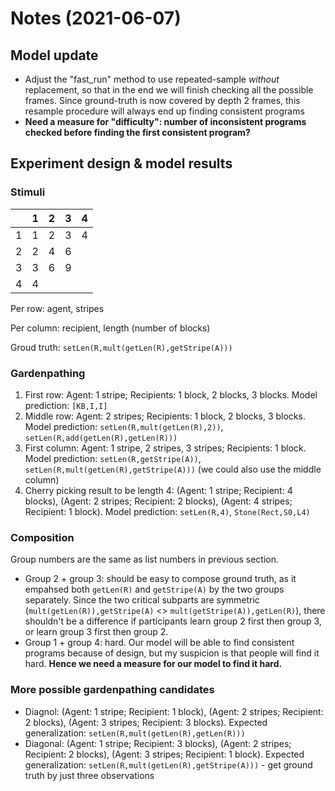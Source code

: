 
# Notes (2021-06-07)

## Model update

- Adjust the "fast_run" method to use repeated-sample *without* replacement, so that in the end we will finish checking all the possible frames. Since ground-truth is now covered by depth 2 frames, this resample procedure will always end up finding consistent programs
- **Need a measure for "difficulty": number of inconsistent programs checked before finding the first consistent program?**

## Experiment design & model results

### Stimuli

|   | 1 | 2 | 3 | 4 |
|---|---|---|---|---|
| 1 | 1 | 2 | 3 | 4 |
| 2 | 2 | 4 | 6 |   |
| 3 | 3 | 6 | 9 |   |
| 4 | 4 |   |   |   |

Per row: agent, stripes

Per column: recipient, length (number of blocks)

Groud truth: `setLen(R,mult(getLen(R),getStripe(A)))`

### Gardenpathing

1. First row: Agent: 1 stripe; Recipients: 1 block, 2 blocks, 3 blocks. Model prediction: `[KB,I,I]`
2. Middle row: Agent: 2 stripes; Recipients: 1 block, 2 blocks, 3 blocks. Model prediction: `setLen(R,mult(getLen(R),2))`, `setLen(R,add(getLen(R),getLen(R)))`
3. First column: Agent: 1 stripe, 2 stripes, 3 stripes; Recipients: 1 block. Model prediction: `setLen(R,getStripe(A))`, `setLen(R,mult(getLen(R),getStripe(A)))` (we could also use the middle column)
4. Cherry picking result to be length 4: (Agent: 1 stripe; Recipient: 4 blocks),  (Agent: 2 stripes; Recipient: 2 blocks), (Agent: 4 stripes; Recipient: 1 block). Model prediction: `setLen(R,4)`, `Stone(Rect,S0,L4)`

### Composition

Group numbers are the same as list numbers in previous section.

- Group 2 + group 3: should be easy to compose ground truth, as it empahsed both `getLen(R)` and `getStripe(A)` by the two groups separately. Since the two critical subparts are symmetric (`mult(getLen(R)),getStripe(A)` <> `mult(getStripe(A)),getLen(R)`), there shouldn't be a difference if participants learn group 2 first then group 3, or learn group 3 first then group 2.
- Group 1 + group 4: hard. Our model will be able to find consistent programs because of design, but my suspicion is that people will find it hard. **Hence we need a measure for our model to find it hard.**

### More possible gardenpathing candidates

- Diagnol: (Agent: 1 stripe; Recipient: 1 block),  (Agent: 2 stripes; Recipient: 2 blocks), (Agent: 3 stripes; Recipient: 3 blocks). Expected generalization: `setLen(R,mult(getLen(R),getLen(R)))`
- Diagonal: (Agent: 1 stripe; Recipient: 3 blocks),  (Agent: 2 stripes; Recipient: 2 blocks), (Agent: 3 stripes; Recipient: 1 block). Expected generalization: `setLen(R,mult(getLen(R),getStripe(A)))` - get ground truth by just three observations
